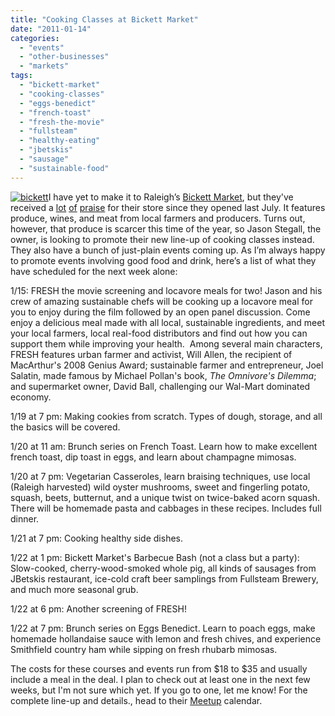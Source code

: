 ```yaml
---
title: "Cooking Classes at Bickett Market"
date: "2011-01-14"
categories:
  - "events"
  - "other-businesses"
  - "markets"
tags:
  - "bickett-market"
  - "cooking-classes"
  - "eggs-benedict"
  - "french-toast"
  - "fresh-the-movie"
  - "fullsteam"
  - "healthy-eating"
  - "jbetskis"
  - "sausage"
  - "sustainable-food"
---
```


[![](http://s3.amazonaws.com/thegourmez-wpmedia/2011/01/bickett.jpeg "bickett")](http://s3.amazonaws.com/thegourmez-wpmedia/2011/01/bickett.jpeg)I have yet to make it to Raleigh’s [Bickett Market](http://www.bickettmarket.com/), but they've received a [lot](http://www.newraleigh.com/articles/archive/spork-this-bickett-market/) [of](http://maggiesproduce.blogspot.com/2010/08/produce-at-bickett-market.html) [praise](http://eatingmywords-jwl.blogspot.com/2010/12/stuffed-cabbage-but-not-from-grandma.html) for their store since they opened last July. It features produce, wines, and meat from local farmers and producers. Turns out, however, that produce is scarcer this time of the year, so Jason Stegall, the owner, is looking to promote their new line-up of cooking classes instead. They also have a bunch of just-plain events coming up. As I’m always happy to promote events involving good food and drink, here’s a list of what they have scheduled for the next week alone:

1/15: FRESH the movie screening and locavore meals for two! Jason and his crew of amazing sustainable chefs will be cooking up a locavore meal for you to enjoy during the film followed by an open panel discussion. Come enjoy a delicious meal made with all local, sustainable ingredients, and meet your local farmers, local real-food distributors and find out how you can support them while improving your health.  Among several main characters, FRESH features urban farmer and activist, Will Allen, the recipient of MacArthur's 2008 Genius Award; sustainable farmer and entrepreneur, Joel Salatin, made famous by Michael Pollan's book, _The Omnivore's Dilemma_; and supermarket owner, David Ball, challenging our Wal-Mart dominated economy.

1/19 at 7 pm: Making cookies from scratch. Types of dough, storage, and all the basics will be covered.

1/20 at 11 am: Brunch series on French Toast. Learn how to make excellent french toast, dip toast in eggs, and learn about champagne mimosas.

1/20 at 7 pm: Vegetarian Casseroles, learn braising techniques, use local (Raleigh harvested) wild oyster mushrooms, sweet and fingerling potato, squash, beets, butternut, and a unique twist on twice-baked acorn squash. There will be homemade pasta and cabbages in these recipes. Includes full dinner.

1/21 at 7 pm: Cooking healthy side dishes.

1/22 at 1 pm: Bickett Market's Barbecue Bash (not a class but a party): Slow-cooked, cherry-wood-smoked whole pig, all kinds of sausages from JBetskis restaurant, ice-cold craft beer samplings from Fullsteam Brewery, and much more seasonal grub.

1/22 at 6 pm: Another screening of FRESH!

1/22 at 7 pm: Brunch series on Eggs Benedict. Learn to poach eggs, make homemade hollandaise sauce with lemon and fresh chives, and experience Smithfield country ham while sipping on fresh rhubarb mimosas.

The costs for these courses and events run from $18 to $35 and usually include a meal in the deal. I plan to check out at least one in the next few weeks, but I'm not sure which yet. If you go to one, let me know! For the complete line-up and details., head to their [Meetup](http://www.meetup.com/bickettmarketcookingclass/calendar/list/) calendar.
